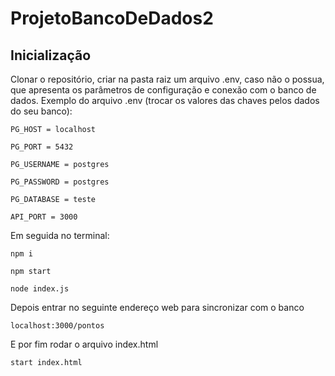# ProjetoBancoDeDados2

## Inicialização

Clonar o repositório, criar na pasta raiz um arquivo .env, caso não o possua, que apresenta os parâmetros de configuração e conexão com o banco de dados.  Exemplo do arquivo .env (trocar os valores das chaves pelos dados do seu banco):

    PG_HOST = localhost

    PG_PORT = 5432

    PG_USERNAME = postgres

    PG_PASSWORD = postgres

    PG_DATABASE = teste

    API_PORT = 3000



Em seguida no terminal:


    npm i

    npm start
    
    node index.js


Depois entrar no seguinte endereço web para sincronizar com o banco

    localhost:3000/pontos 


E por fim rodar o arquivo index.html

    start index.html
    

